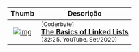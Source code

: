 

| Thumb| Descrição |
| :-: | --- |
| [![img](https://img.youtube.com/vi/TDtVagwa3QQ/default.jpg)](https://www.youtube.com/watch?v=TDtVagwa3QQ) | <sup>[Coderbyte]</sup><br>[__The Basics of Linked Lists__](https://www.youtube.com/watch?v=TDtVagwa3QQ)<br><sub>(32:25, YouTube, Set/2020)</sub>

<br>
